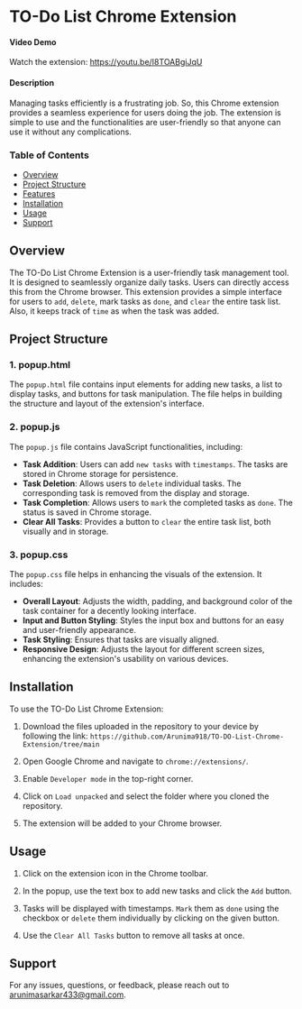 # TO-Do List Chrome Extension

#### Video Demo

Watch the extension: https://youtu.be/I8TOABgiJqU

#### Description

Managing tasks efficiently is a frustrating job. So, this Chrome extension provides a seamless experience for users doing the job. The extension is simple to use and the functionalities are user-friendly so that anyone can use it without any complications.

### Table of Contents

- [Overview](#overview)
- [Project Structure](#project_structure)
- [Features](#features)
- [Installation](#installation)
- [Usage](#usage)
- [Support](#support)

## Overview

The TO-Do List Chrome Extension is a user-friendly task management tool. It is designed to seamlessly organize daily tasks. Users can directly access this from the Chrome browser. This extension provides a simple interface for users to `add`, `delete`, mark tasks as `done`, and `clear` the entire task list. Also, it keeps track of `time` as when the task was added.

## Project Structure

### 1. popup.html

The `popup.html` file contains input elements for adding new tasks, a list to display tasks, and buttons for task manipulation. The file helps in building the structure and layout of the extension's interface.

### 2. popup.js

The `popup.js` file contains JavaScript functionalities, including:

- **Task Addition**: Users can add `new tasks` with `timestamps`. The tasks are stored in Chrome storage for persistence.
- **Task Deletion**: Allows users to `delete` individual tasks. The corresponding task is removed from the display and storage.
- **Task Completion**: Allows users to `mark` the completed tasks as `done`. The status is saved in Chrome storage.
- **Clear All Tasks**: Provides a button to `clear` the entire task list, both visually and in storage.

### 3. popup.css

The `popup.css` file helps in enhancing the visuals of the extension. It includes:

- **Overall Layout**: Adjusts the width, padding, and background color of the task container for a decently looking interface.
- **Input and Button Styling**: Styles the input box and buttons for an easy and user-friendly appearance.
- **Task Styling**: Ensures that tasks are visually aligned.
- **Responsive Design**: Adjusts the layout for different screen sizes, enhancing the extension's usability on various devices.

## Installation

To use the TO-Do List Chrome Extension:

1. Download the files uploaded in the repository to your device by following the link: `https://github.com/Arunima918/TO-DO-List-Chrome-Extension/tree/main`

2. Open Google Chrome and navigate to `chrome://extensions/`.

3. Enable `Developer mode` in the top-right corner.

4. Click on `Load unpacked` and select the folder where you cloned the repository.

5. The extension will be added to your Chrome browser.

## Usage

1. Click on the extension icon in the Chrome toolbar.

2. In the popup, use the text box to add new tasks and click the `Add` button.

3. Tasks will be displayed with timestamps. `Mark` them as `done` using the checkbox or `delete` them individually by clicking on the given button.

4. Use the `Clear All Tasks` button to remove all tasks at once.

## Support

For any issues, questions, or feedback, please reach out to [arunimasarkar433@gmail.com](mailto:arunimasarkar433@gmail.com).
